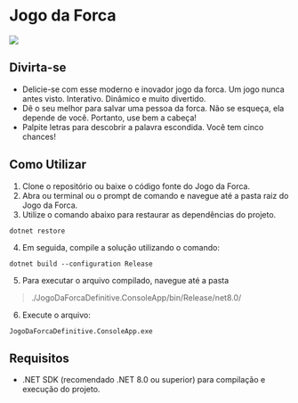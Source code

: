 # Jogo da Forca

![](https://i.imgur.com/H0c1mse.gif)


## Divirta-se

- Delicie-se com esse moderno e inovador jogo da forca. Um jogo nunca antes visto. Interativo. Dinâmico e muito divertido.
- Dê o seu melhor para salvar uma pessoa da forca. Não se esqueça, ela depende de você. Portanto, use bem a cabeça!
- Palpite letras para descobrir a palavra escondida. Você tem cinco chances!



## Como Utilizar
1. Clone o repositório ou baixe o código fonte do Jogo da Forca.
2. Abra ou terminal ou o prompt de comando e navegue até a pasta raiz do Jogo da Forca.
3. Utilize o comando abaixo para restaurar as dependências do projeto.
```
dotnet restore
```
4. Em seguida, compile a solução utilizando o comando: 
```
dotnet build --configuration Release
```
5. Para executar o arquivo compilado, navegue até a pasta 
> ./JogoDaForcaDefinitive.ConsoleApp/bin/Release/net8.0/
6. Execute o arquivo:
```
JogoDaForcaDefinitive.ConsoleApp.exe
```


## Requisitos

- .NET SDK (recomendado .NET 8.0 ou superior) para compilação e execução do projeto.

